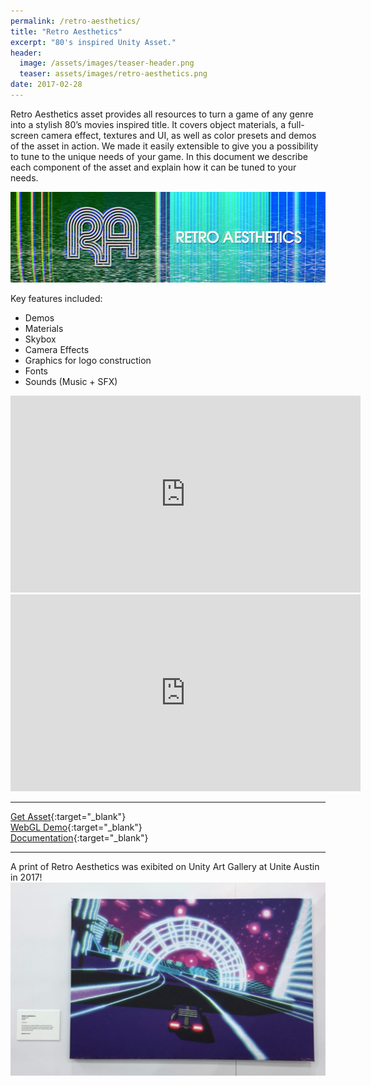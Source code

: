 ```yaml
---
permalink: /retro-aesthetics/
title: "Retro Aesthetics"
excerpt: "80's inspired Unity Asset."
header:
  image: /assets/images/teaser-header.png
  teaser: assets/images/retro-aesthetics.png
date: 2017-02-28
---
```


Retro Aesthetics asset provides all resources to turn a game of any genre into a stylish 80’s movies inspired title. It covers object materials, a full-screen camera effect, textures and UI, as well as color presets and demos of the asset in action. We made it easily extensible to give you a possibility to tune to the unique needs of your game. In this document we describe each component of the asset and explain how it can be tuned to your needs.  

![](/assets/images/retro-aesthetics-header.png)

Key features included:
  * Demos  
  * Materials 
  * Skybox  
  * Camera Effects  
  * Graphics for logo construction  
  * Fonts  
  * Sounds (Music + SFX)

<iframe width="560" height="315" src="https://www.youtube.com/embed/suI6L7yR0D4" title="YouTube video player" frameborder="0" allow="accelerometer; autoplay; clipboard-write; encrypted-media; gyroscope; picture-in-picture" allowfullscreen></iframe>  

<iframe width="560" height="315" src="https://www.youtube.com/embed/8EcD7yOba0Y" title="YouTube video player" frameborder="0" allow="accelerometer; autoplay; clipboard-write; encrypted-media; gyroscope; picture-in-picture" allowfullscreen></iframe>  

---

[Get Asset](https://assetstore.unity.com/packages/tools/particles-effects/retro-aesthetics-79538?aid=1101lHzQ&utm_source=aff){:target="_blank"}  
[WebGL Demo](http://dustyroom.com/retro-aesthetics/demo1/){:target="_blank"}  
[Documentation](/retro-aesthetics-online-manual/){:target="_blank"}  

---

A print of Retro Aesthetics was exibited on Unity Art Gallery at Unite Austin in 2017!
![](/assets/images/retro-aesthetics-IMG_2785-1-1024x627.jpg)